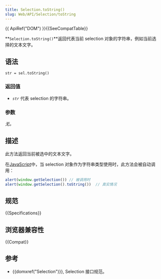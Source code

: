 ```yaml
---
title: Selection.toString()
slug: Web/API/Selection/toString
---
```


{{ ApiRef("DOM") }}{{SeeCompatTable}}

**`Selection.toString()`**返回代表当前 selection 对象的字符串，例如当前选择的文本文字。

## 语法

```plain
str = sel.toString()
```

### 返回值

- _`str`_ 代表 selection 的字符串。

### 参数

_无。_

## 描述

此方法返回当前被选中的文本文字。

在[JavaScript](/zh-CN/docs/Web/JavaScript)中，当 selection 对象作为字符串类型使用时，此方法会被自动调用：

```js
alert(window.getSelection()) // 被调用时
alert(window.getSelection().toString())  // 真实情况
```

## 规范

{{Specifications}}

## 浏览器兼容性

{{Compat}}

## 参考

- {{domxref("Selection")}}, Selection 接口规范。
